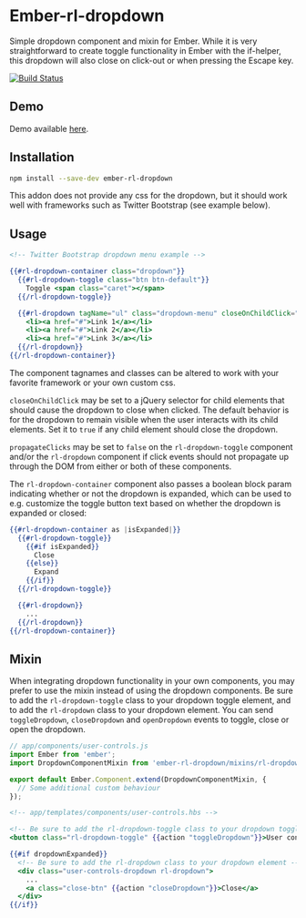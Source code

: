 # Ember-rl-dropdown

Simple dropdown component and mixin for Ember. While it is very straightforward to create toggle functionality in
Ember with the if-helper, this dropdown will also close on click-out or when pressing the Escape key.

[![Build Status](https://travis-ci.org/RSSchermer/ember-rl-dropdown.svg?branch=master)](https://travis-ci.org/RSSchermer/ember-rl-dropdown)

## Demo

Demo available [here](http://rsschermer.github.io/ember-rl-dropdown/).

## Installation

```bash
npm install --save-dev ember-rl-dropdown
```

This addon does not provide any css for the dropdown, but it should work well with frameworks such as Twitter Bootstrap
(see example below).

## Usage

```handlebars
<!-- Twitter Bootstrap dropdown menu example -->

{{#rl-dropdown-container class="dropdown"}}
  {{#rl-dropdown-toggle class="btn btn-default"}}
    Toggle <span class="caret"></span>
  {{/rl-dropdown-toggle}}

  {{#rl-dropdown tagName="ul" class="dropdown-menu" closeOnChildClick="a:link"}}
    <li><a href="#">Link 1</a></li>
    <li><a href="#">Link 2</a></li>
    <li><a href="#">Link 3</a></li>
  {{/rl-dropdown}}
{{/rl-dropdown-container}}
```

The component tagnames and classes can be altered to work with your favorite framework or your own custom css.

`closeOnChildClick` may be set to a jQuery selector for child elements that should cause the dropdown to close when
clicked. The default behavior is for the dropdown to remain visible when the user interacts with its child elements.
Set it to `true` if any child element should close the dropdown.

`propagateClicks` may be set to `false` on the `rl-dropdown-toggle` component and/or the `rl-dropdown` component if
click events should not propagate up through the DOM from either or both of these components.

The `rl-dropdown-container` component also passes a boolean block param indicating whether or not the dropdown is
expanded, which can be used to e.g. customize the toggle button text based on whether the dropdown is expanded or
closed:

```hbs
{{#rl-dropdown-container as |isExpanded|}}
  {{#rl-dropdown-toggle}}
    {{#if isExpanded}}
      Close
    {{else}}
      Expand
    {{/if}}
  {{/rl-dropdown-toggle}}

  {{#rl-dropdown}}
    ...
  {{/rl-dropdown}}
{{/rl-dropdown-container}}
```

## Mixin

When integrating dropdown functionality in your own components, you may prefer to use the mixin instead of using the
dropdown components. Be sure to add the `rl-dropdown-toggle` class to your dropdown toggle element, and to add the
`rl-dropdown` class to your dropdown element. You can send `toggleDropdown`, `closeDropdown` and `openDropdown` events
to toggle, close or open the dropdown.


```javascript
// app/components/user-controls.js
import Ember from 'ember';
import DropdownComponentMixin from 'ember-rl-dropdown/mixins/rl-dropdown-component';

export default Ember.Component.extend(DropdownComponentMixin, {
  // Some additional custom behaviour
});
```

```handlebars
<!-- app/templates/components/user-controls.hbs -->

<!-- Be sure to add the rl-dropdown-toggle class to your dropdown toggle element -->
<button class="rl-dropdown-toggle" {{action "toggleDropdown"}}>User controls</button>

{{#if dropdownExpanded}}
  <!-- Be sure to add the rl-dropdown class to your dropdown element -->
  <div class="user-controls-dropdown rl-dropdown">
    ...
    <a class="close-btn" {{action "closeDropdown"}}>Close</a>
  </div>
{{/if}}
```
